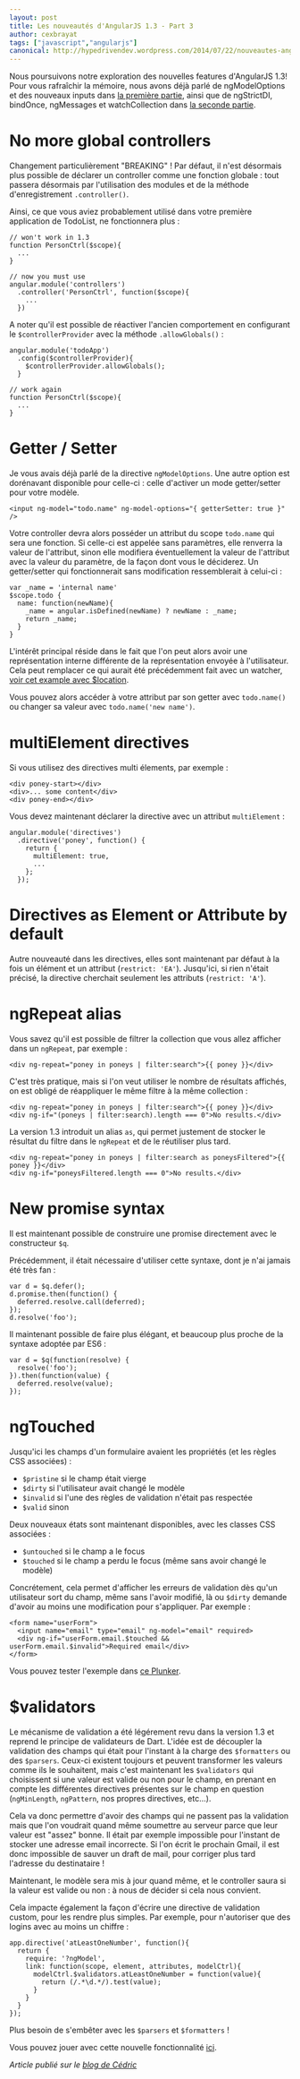 ```yaml
---
layout: post
title: Les nouveautés d'AngularJS 1.3 - Part 3
author: cexbrayat
tags: ["javascript","angularjs"]
canonical: http://hypedrivendev.wordpress.com/2014/07/22/nouveautes-angularjs-1.3-part-3/
---
```


Nous poursuivons notre exploration des nouvelles features d'AngularJS 1.3!
Pour vous rafraîchir la mémoire, nous avons déjà parlé de ngModelOptions et des nouveaux inputs dans [la première partie](http://blog.ninja-squad.com/2014/06/24/nouveautes-angularjs-1.3/), ainsi que de ngStrictDI, bindOnce, ngMessages et watchCollection dans [la seconde partie](http://blog.ninja-squad.com/2014/07/31/nouveautes-angularjs-1.3-part-2/).

# No more global controllers

Changement particulièrement "BREAKING" ! Par défaut, il n'est désormais plus possible de déclarer un controller comme une fonction globale : tout passera désormais par l'utilisation des modules et de la méthode d'enregistrement `.controller()`.

Ainsi, ce que vous aviez probablement utilisé dans votre première application de TodoList, ne fonctionnera plus :

    // won't work in 1.3
    function PersonCtrl($scope){
      ...
    }

    // now you must use
    angular.module('controllers')
      .controller('PersonCtrl', function($scope){
        ...
      })

A noter qu'il est possible de réactiver l'ancien comportement en configurant le `$controllerProvider` avec la méthode `.allowGlobals()` :

    angular.module('todoApp')
      .config($controllerProvider){
        $controllerProvider.allowGlobals();
      }

    // work again
    function PersonCtrl($scope){
      ...
    }

# Getter / Setter

Je vous avais déjà parlé de la directive `ngModelOptions`. Une autre option est dorénavant disponible pour celle-ci : celle d'activer un mode getter/setter pour votre modèle.

    <input ng-model="todo.name" ng-model-options="{ getterSetter: true }" />

Votre controller devra alors posséder un attribut du scope `todo.name` qui sera une fonction. Si celle-ci est appelée sans paramètres, elle renverra la valeur de l'attribut, sinon elle modifiera éventuellement la valeur de l'attribut avec la valeur du paramètre, de la façon dont vous le déciderez.
Un getter/setter qui fonctionnerait sans modification ressemblerait à celui-ci :

    var _name = 'internal name'
    $scope.todo {
      name: function(newName){
        _name = angular.isDefined(newName) ? newName : _name;
        return _name;
      }
    }

L'intérêt principal réside dans le fait que l'on peut alors avoir une représentation interne différente de la représentation envoyée à l'utilisateur. Cela peut remplacer ce qui aurait été précédemment fait avec un watcher, [voir cet example avec $location](https://github.com/angular/angular.js/commit/5963b5c69f5dc145c9535f734c43ee6027ae24bd).

Vous pouvez alors accéder à votre attribut par son getter avec `todo.name()` ou changer sa valeur avec `todo.name('new name')`.

# multiElement directives

Si vous utilisez des directives multi élements, par exemple :

    <div poney-start></div>
    <div>... some content</div>
    <div poney-end></div>

Vous devez maintenant déclarer la directive avec un attribut `multiElement` :

    angular.module('directives')
      .directive('poney', function() {
        return {
          multiElement: true,
          ...
        };
      });

# Directives as Element or Attribute by default

Autre nouveauté dans les directives, elles sont maintenant par défaut à la fois un élément et un attribut (`restrict: 'EA'`). Jusqu'ici, si rien n'était précisé, la directive cherchait seulement les attributs (`restrict: 'A'`).

# ngRepeat alias

Vous savez qu'il est possible de filtrer la collection que vous allez afficher dans un `ngRepeat`, par exemple :

    <div ng-repeat="poney in poneys | filter:search">{{ poney }}</div>

C'est très pratique, mais si l'on veut utiliser le nombre de résultats affichés, on est obligé de réappliquer le même filtre à la même collection :

    <div ng-repeat="poney in poneys | filter:search">{{ poney }}</div>
    <div ng-if="(poneys | filter:search).length === 0">No results.</div>

La version 1.3 introduit un alias `as`, qui permet justement de stocker le résultat du filtre dans le `ngRepeat` et de le réutiliser plus tard.

    <div ng-repeat="poney in poneys | filter:search as poneysFiltered">{{ poney }}</div>
    <div ng-if="poneysFiltered.length === 0">No results.</div>

# New promise syntax

Il est maintenant possible de construire une promise directement avec le constructeur `$q`.

Précédemment, il était nécessaire d'utiliser cette syntaxe, dont je n'ai jamais été très fan :

    var d = $q.defer();
    d.promise.then(function() {
      deferred.resolve.call(deferred);
    });
    d.resolve('foo');

Il maintenant possible de faire plus élégant, et beaucoup plus proche de la syntaxe adoptée par ES6 :

    var d = $q(function(resolve) {
      resolve('foo');
    }).then(function(value) {
      deferred.resolve(value);
    });

# ngTouched

Jusqu'ici les champs d'un formulaire avaient les propriétés (et les règles CSS associées) :

- `$pristine` si le champ était vierge
- `$dirty` si l'utilisateur avait changé le modèle
- `$invalid` si l'une des règles de validation n'était pas respectée
- `$valid` sinon

Deux nouveaux états sont maintenant disponibles, avec les classes CSS associées :

- `$untouched` si le champ a le focus
- `$touched` si le champ a perdu le focus (même sans avoir changé le modèle)

Concrétement, cela permet d'afficher les erreurs de validation dès qu'un utilisateur sort du champ, même sans l'avoir modifié, là ou `$dirty` demande d'avoir au moins une modification pour s'appliquer. Par exemple :

    <form name="userForm">
      <input name="email" type="email" ng-model="email" required>
      <div ng-if="userForm.email.$touched && userForm.email.$invalid">Required email</div>
    </form>

Vous pouvez tester l'exemple dans [ce Plunker](http://plnkr.co/edit/pynyt7mYjF1mGz8qqOH2?p=preview).

# $validators

Le mécanisme de validation a été légérement revu dans la version 1.3 et reprend le principe de validateurs de Dart. L'idée est de découpler la validation des champs qui était pour l'instant à la charge des `$formatters` ou des `$parsers`. Ceux-ci existent toujours et peuvent transformer les valeurs comme ils le souhaitent, mais c'est maintenant les `$validators` qui choisissent si une valeur est valide ou non pour le champ, en prenant en compte les différentes directives présentes sur le champ en question (`ngMinLength`, `ngPattern`, nos propres directives, etc...).

Cela va donc permettre d'avoir des champs qui ne passent pas la validation mais que l'on voudrait quand même soumettre au serveur parce que leur valeur est "assez" bonne. Il était par exemple impossible pour l'instant de stocker une adresse email incorrecte. Si l'on écrit le prochain Gmail, il est donc impossible de sauver un draft de mail, pour corriger plus tard l'adresse du destinataire !

Maintenant, le modèle sera mis à jour quand même, et le controller saura si la valeur est valide ou non : à nous de décider si cela nous convient.

Cela impacte également la façon d'écrire une directive de validation custom, pour les rendre plus simples. Par exemple, pour n'autoriser que des logins avec au moins un chiffre :

    app.directive('atLeastOneNumber', function(){
      return {
        require: '?ngModel',
        link: function(scope, element, attributes, modelCtrl){
          modelCtrl.$validators.atLeastOneNumber = function(value){
            return (/.*\d.*/).test(value);
          }
        }
      }
    });

Plus besoin de s'embêter avec les `$parsers` et `$formatters` !

Vous pouvez jouer avec cette nouvelle fonctionnalité [ici](http://plnkr.co/edit/aGUq6F9K5tNlNrHjSmg3?p=preview).

_Article publié sur le [blog de Cédric](http://hypedrivendev.wordpress.com/2014/07/22/nouveautes-angularjs-1.3-part-3/ "Article original sur le blog de Cédric Exbrayat")_
